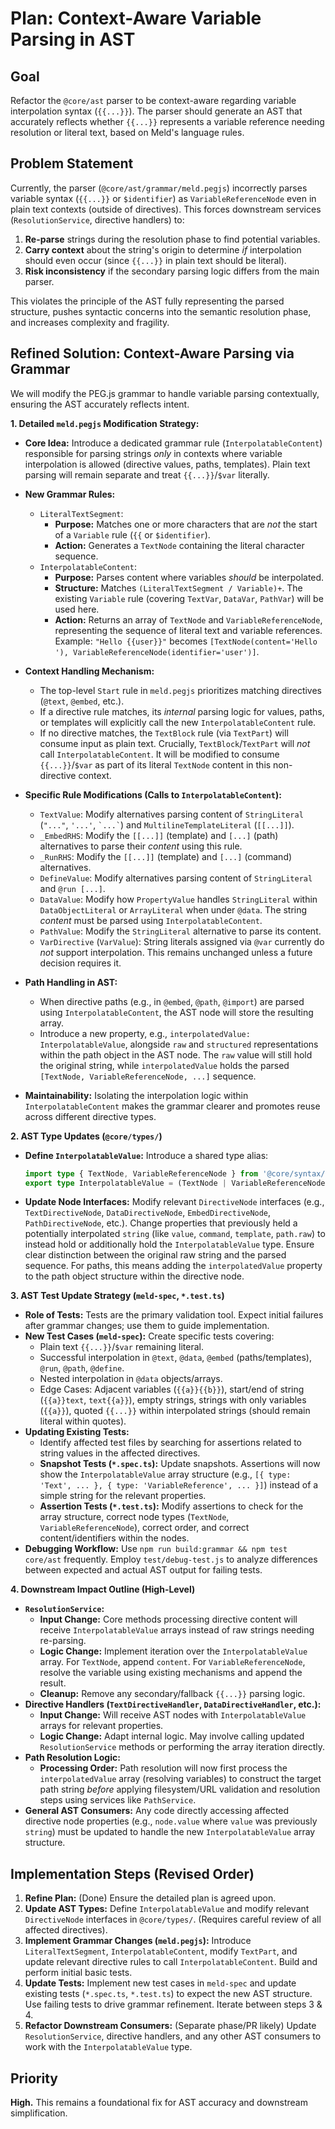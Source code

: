 # Plan: Context-Aware Variable Parsing in AST

## Goal

Refactor the `@core/ast` parser to be context-aware regarding variable interpolation syntax (`{{...}}`). The parser should generate an AST that accurately reflects whether `{{...}}` represents a variable reference needing resolution or literal text, based on Meld's language rules.

## Problem Statement

Currently, the parser (`@core/ast/grammar/meld.pegjs`) incorrectly parses variable syntax (`{{...}}` or `$identifier`) as `VariableReferenceNode` even in plain text contexts (outside of directives). This forces downstream services (`ResolutionService`, directive handlers) to:

1.  **Re-parse** strings during the resolution phase to find potential variables.
2.  **Carry context** about the string's origin to determine *if* interpolation should even occur (since `{{...}}` in plain text should be literal).
3.  **Risk inconsistency** if the secondary parsing logic differs from the main parser.

This violates the principle of the AST fully representing the parsed structure, pushes syntactic concerns into the semantic resolution phase, and increases complexity and fragility.

## Refined Solution: Context-Aware Parsing via Grammar

We will modify the PEG.js grammar to handle variable parsing contextually, ensuring the AST accurately reflects intent.

**1. Detailed `meld.pegjs` Modification Strategy:**

*   **Core Idea:** Introduce a dedicated grammar rule (`InterpolatableContent`) responsible for parsing strings *only* in contexts where variable interpolation is allowed (directive values, paths, templates). Plain text parsing will remain separate and treat `{{...}}`/`$var` literally.

*   **New Grammar Rules:**
    *   `LiteralTextSegment`:
        *   **Purpose:** Matches one or more characters that are *not* the start of a `Variable` rule (`{{` or `$identifier`).
        *   **Action:** Generates a `TextNode` containing the literal character sequence.
    *   `InterpolatableContent`:
        *   **Purpose:** Parses content where variables *should* be interpolated.
        *   **Structure:** Matches `(LiteralTextSegment / Variable)+`. The existing `Variable` rule (covering `TextVar`, `DataVar`, `PathVar`) will be used here.
        *   **Action:** Returns an array of `TextNode` and `VariableReferenceNode`, representing the sequence of literal text and variable references. Example: `"Hello {{user}}"` becomes `[TextNode(content='Hello '), VariableReferenceNode(identifier='user')]`.

*   **Context Handling Mechanism:**
    *   The top-level `Start` rule in `meld.pegjs` prioritizes matching directives (`@text`, `@embed`, etc.).
    *   If a directive rule matches, its *internal* parsing logic for values, paths, or templates will explicitly call the new `InterpolatableContent` rule.
    *   If no directive matches, the `TextBlock` rule (via `TextPart`) will consume input as plain text. Crucially, `TextBlock`/`TextPart` will *not* call `InterpolatableContent`. It will be modified to consume `{{...}}`/`$var` as part of its literal `TextNode` content in this non-directive context.

*   **Specific Rule Modifications (Calls to `InterpolatableContent`):**
    *   `TextValue`: Modify alternatives parsing content of `StringLiteral` (`"..."`, `'...'`, `` `...` ``) and `MultilineTemplateLiteral` (`[[...]]`).
    *   `_EmbedRHS`: Modify the `[[...]]` (template) and `[...]` (path) alternatives to parse their *content* using this rule.
    *   `_RunRHS`: Modify the `[[...]]` (template) and `[...]` (command) alternatives.
    *   `DefineValue`: Modify alternatives parsing content of `StringLiteral` and `@run [...]`.
    *   `DataValue`: Modify how `PropertyValue` handles `StringLiteral` within `DataObjectLiteral` or `ArrayLiteral` when under `@data`. The string *content* must be parsed using `InterpolatableContent`.
    *   `PathValue`: Modify the `StringLiteral` alternative to parse its content.
    *   `VarDirective` (`VarValue`): String literals assigned via `@var` currently do *not* support interpolation. This remains unchanged unless a future decision requires it.

*   **Path Handling in AST:**
    *   When directive paths (e.g., in `@embed`, `@path`, `@import`) are parsed using `InterpolatableContent`, the AST node will store the resulting array.
    *   Introduce a new property, e.g., `interpolatedValue: InterpolatableValue`, alongside `raw` and `structured` representations within the path object in the AST node. The `raw` value will still hold the original string, while `interpolatedValue` holds the parsed `[TextNode, VariableReferenceNode, ...]` sequence.

*   **Maintainability:** Isolating the interpolation logic within `InterpolatableContent` makes the grammar clearer and promotes reuse across different directive types.

**2. AST Type Updates (`@core/types/`)**

*   **Define `InterpolatableValue`:** Introduce a shared type alias:
    ```typescript
    import type { TextNode, VariableReferenceNode } from '@core/syntax/types'; // Adjust import path
    export type InterpolatableValue = (TextNode | VariableReferenceNode)[];
    ```
*   **Update Node Interfaces:** Modify relevant `DirectiveNode` interfaces (e.g., `TextDirectiveNode`, `DataDirectiveNode`, `EmbedDirectiveNode`, `PathDirectiveNode`, etc.). Change properties that previously held a potentially interpolated `string` (like `value`, `command`, `template`, `path.raw`) to instead hold or additionally hold the `InterpolatableValue` type. Ensure clear distinction between the original raw string and the parsed sequence. For paths, this means adding the `interpolatedValue` property to the path object structure within the directive node.

**3. AST Test Update Strategy (`meld-spec`, `*.test.ts`)**

*   **Role of Tests:** Tests are the primary validation tool. Expect initial failures after grammar changes; use them to guide implementation.
*   **New Test Cases (`meld-spec`):** Create specific tests covering:
    *   Plain text `{{...}}`/`$var` remaining literal.
    *   Successful interpolation in `@text`, `@data`, `@embed` (paths/templates), `@run`, `@path`, `@define`.
    *   Nested interpolation in `@data` objects/arrays.
    *   Edge Cases: Adjacent variables (`{{a}}{{b}}`), start/end of string (`{{a}}text`, `text{{a}}`), empty strings, strings with only variables (`{{a}}`), quoted `{{...}}` within interpolated strings (should remain literal within quotes).
*   **Updating Existing Tests:**
    *   Identify affected test files by searching for assertions related to string values in the affected directives.
    *   **Snapshot Tests (`*.spec.ts`):** Update snapshots. Assertions will now show the `InterpolatableValue` array structure (e.g., `[{ type: 'Text', ... }, { type: 'VariableReference', ... }]`) instead of a simple string for the relevant properties.
    *   **Assertion Tests (`*.test.ts`):** Modify assertions to check for the array structure, correct node types (`TextNode`, `VariableReferenceNode`), correct order, and correct content/identifiers within the nodes.
*   **Debugging Workflow:** Use `npm run build:grammar && npm test core/ast` frequently. Employ `test/debug-test.js` to analyze differences between expected and actual AST output for failing tests.

**4. Downstream Impact Outline (High-Level)**

*   **`ResolutionService`:**
    *   **Input Change:** Core methods processing directive content will receive `InterpolatableValue` arrays instead of raw strings needing re-parsing.
    *   **Logic Change:** Implement iteration over the `InterpolatableValue` array. For `TextNode`, append `content`. For `VariableReferenceNode`, resolve the variable using existing mechanisms and append the result.
    *   **Cleanup:** Remove any secondary/fallback `{{...}}` parsing logic.
*   **Directive Handlers (`TextDirectiveHandler`, `DataDirectiveHandler`, etc.):**
    *   **Input Change:** Will receive AST nodes with `InterpolatableValue` arrays for relevant properties.
    *   **Logic Change:** Adapt internal logic. May involve calling updated `ResolutionService` methods or performing the array iteration directly.
*   **Path Resolution Logic:**
    *   **Processing Order:** Path resolution will now first process the `interpolatedValue` array (resolving variables) to construct the target path string *before* applying filesystem/URL validation and resolution steps using services like `PathService`.
*   **General AST Consumers:** Any code directly accessing affected directive node properties (e.g., `node.value` where `value` was previously `string`) must be updated to handle the new `InterpolatableValue` array structure.

## Implementation Steps (Revised Order)

1.  **Refine Plan:** (Done) Ensure the detailed plan is agreed upon.
2.  **Update AST Types:** Define `InterpolatableValue` and modify relevant `DirectiveNode` interfaces in `@core/types/`. (Requires careful review of all affected directives).
3.  **Implement Grammar Changes (`meld.pegjs`):** Introduce `LiteralTextSegment`, `InterpolatableContent`, modify `TextPart`, and update relevant directive rules to call `InterpolatableContent`. Build and perform initial basic tests.
4.  **Update Tests:** Implement new test cases in `meld-spec` and update existing tests (`*.spec.ts`, `*.test.ts`) to expect the new AST structure. Use failing tests to drive grammar refinement. Iterate between steps 3 & 4.
5.  **Refactor Downstream Consumers:** (Separate phase/PR likely) Update `ResolutionService`, directive handlers, and any other AST consumers to work with the `InterpolatableValue` type.

## Priority

**High.** This remains a foundational fix for AST accuracy and downstream simplification. 